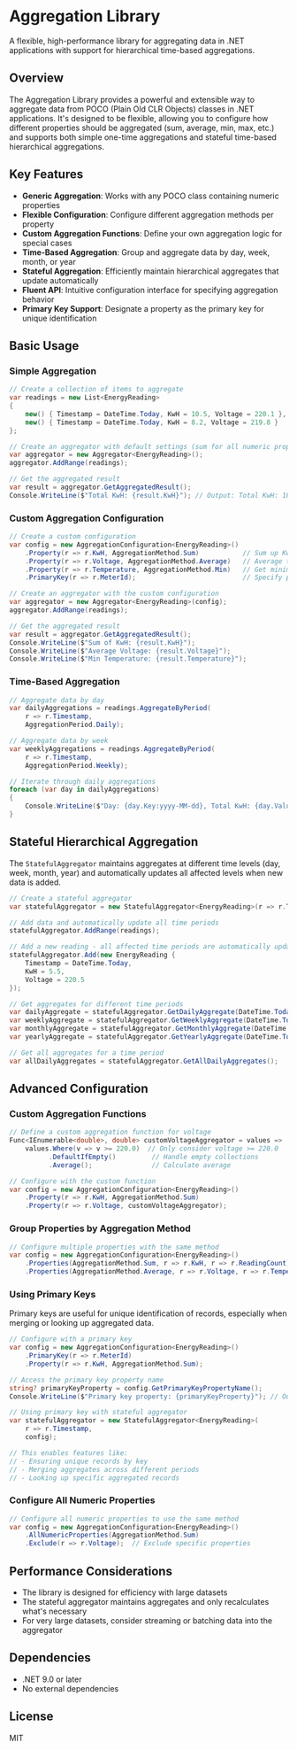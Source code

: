 # Aggregation Library

A flexible, high-performance library for aggregating data in .NET applications with support for hierarchical time-based aggregations.

## Overview

The Aggregation Library provides a powerful and extensible way to aggregate data from POCO (Plain Old CLR Objects) classes in .NET applications. It's designed to be flexible, allowing you to configure how different properties should be aggregated (sum, average, min, max, etc.) and supports both simple one-time aggregations and stateful time-based hierarchical aggregations.

## Key Features

- **Generic Aggregation**: Works with any POCO class containing numeric properties
- **Flexible Configuration**: Configure different aggregation methods per property
- **Custom Aggregation Functions**: Define your own aggregation logic for special cases
- **Time-Based Aggregation**: Group and aggregate data by day, week, month, or year
- **Stateful Aggregation**: Efficiently maintain hierarchical aggregates that update automatically
- **Fluent API**: Intuitive configuration interface for specifying aggregation behavior
- **Primary Key Support**: Designate a property as the primary key for unique identification

## Basic Usage

### Simple Aggregation

```csharp
// Create a collection of items to aggregate
var readings = new List<EnergyReading>
{
    new() { Timestamp = DateTime.Today, KwH = 10.5, Voltage = 220.1 },
    new() { Timestamp = DateTime.Today, KwH = 8.2, Voltage = 219.8 }
};

// Create an aggregator with default settings (sum for all numeric properties)
var aggregator = new Aggregator<EnergyReading>();
aggregator.AddRange(readings);

// Get the aggregated result
var result = aggregator.GetAggregatedResult();
Console.WriteLine($"Total KwH: {result.KwH}"); // Output: Total KwH: 18.7
```

### Custom Aggregation Configuration

```csharp
// Create a custom configuration
var config = new AggregationConfiguration<EnergyReading>()
    .Property(r => r.KwH, AggregationMethod.Sum)           // Sum up KwH values
    .Property(r => r.Voltage, AggregationMethod.Average)   // Average the voltage
    .Property(r => r.Temperature, AggregationMethod.Min)   // Get minimum temperature
    .PrimaryKey(r => r.MeterId);                           // Specify primary key

// Create an aggregator with the custom configuration
var aggregator = new Aggregator<EnergyReading>(config);
aggregator.AddRange(readings);

// Get the aggregated result
var result = aggregator.GetAggregatedResult();
Console.WriteLine($"Sum of KwH: {result.KwH}");
Console.WriteLine($"Average Voltage: {result.Voltage}");
Console.WriteLine($"Min Temperature: {result.Temperature}");
```

### Time-Based Aggregation

```csharp
// Aggregate data by day
var dailyAggregations = readings.AggregateByPeriod(
    r => r.Timestamp,
    AggregationPeriod.Daily);

// Aggregate data by week
var weeklyAggregations = readings.AggregateByPeriod(
    r => r.Timestamp,
    AggregationPeriod.Weekly);

// Iterate through daily aggregations
foreach (var day in dailyAggregations)
{
    Console.WriteLine($"Day: {day.Key:yyyy-MM-dd}, Total KwH: {day.Value.KwH}");
}
```

## Stateful Hierarchical Aggregation

The `StatefulAggregator` maintains aggregates at different time levels (day, week, month, year) and automatically updates all affected levels when new data is added.

```csharp
// Create a stateful aggregator
var statefulAggregator = new StatefulAggregator<EnergyReading>(r => r.Timestamp);

// Add data and automatically update all time periods
statefulAggregator.AddRange(readings);

// Add a new reading - all affected time periods are automatically updated
statefulAggregator.Add(new EnergyReading { 
    Timestamp = DateTime.Today, 
    KwH = 5.5, 
    Voltage = 220.5 
});

// Get aggregates for different time periods
var dailyAggregate = statefulAggregator.GetDailyAggregate(DateTime.Today);
var weeklyAggregate = statefulAggregator.GetWeeklyAggregate(DateTime.Today);
var monthlyAggregate = statefulAggregator.GetMonthlyAggregate(DateTime.Today);
var yearlyAggregate = statefulAggregator.GetYearlyAggregate(DateTime.Today);

// Get all aggregates for a time period
var allDailyAggregates = statefulAggregator.GetAllDailyAggregates();
```

## Advanced Configuration

### Custom Aggregation Functions

```csharp
// Define a custom aggregation function for voltage
Func<IEnumerable<double>, double> customVoltageAggregator = values => 
    values.Where(v => v >= 220.0)  // Only consider voltage >= 220.0
          .DefaultIfEmpty()         // Handle empty collections
          .Average();               // Calculate average

// Configure with the custom function
var config = new AggregationConfiguration<EnergyReading>()
    .Property(r => r.KwH, AggregationMethod.Sum)
    .Property(r => r.Voltage, customVoltageAggregator);
```

### Group Properties by Aggregation Method

```csharp
// Configure multiple properties with the same method
var config = new AggregationConfiguration<EnergyReading>()
    .Properties(AggregationMethod.Sum, r => r.KwH, r => r.ReadingCount)
    .Properties(AggregationMethod.Average, r => r.Voltage, r => r.Temperature);
```

### Using Primary Keys

Primary keys are useful for unique identification of records, especially when merging or looking up aggregated data.

```csharp
// Configure with a primary key
var config = new AggregationConfiguration<EnergyReading>()
    .PrimaryKey(r => r.MeterId)
    .Property(r => r.KwH, AggregationMethod.Sum);

// Access the primary key property name
string? primaryKeyProperty = config.GetPrimaryKeyPropertyName();
Console.WriteLine($"Primary key property: {primaryKeyProperty}"); // Output: Primary key property: MeterId

// Using primary key with stateful aggregator
var statefulAggregator = new StatefulAggregator<EnergyReading>(
    r => r.Timestamp,
    config);

// This enables features like:
// - Ensuring unique records by key
// - Merging aggregates across different periods
// - Looking up specific aggregated records
```

### Configure All Numeric Properties

```csharp
// Configure all numeric properties to use the same method
var config = new AggregationConfiguration<EnergyReading>()
    .AllNumericProperties(AggregationMethod.Sum)
    .Exclude(r => r.Voltage);  // Exclude specific properties
```

## Performance Considerations

- The library is designed for efficiency with large datasets
- The stateful aggregator maintains aggregates and only recalculates what's necessary
- For very large datasets, consider streaming or batching data into the aggregator

## Dependencies

- .NET 9.0 or later
- No external dependencies

## License

MIT
